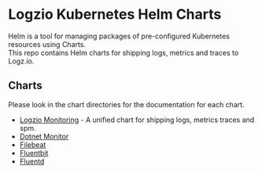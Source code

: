 # Logzio Kubernetes Helm Charts

Helm is a tool for managing packages of pre-configured Kubernetes resources using Charts.   
This repo contains Helm charts for shipping logs, metrics and traces to Logz.io. 

## Charts

Please look in the chart directories for the documentation for each chart.


* [Logzio Monitoring](https://github.com/logzio/logzio-helm/tree/master/charts/logzio-monitoring) - A unified chart for shipping logs, metrics traces and spm.
* [Dotnet Monitor](https://github.com/logzio/logzio-helm/tree/master/charts/dotnet-monitor)
* [Filebeat](https://github.com/logzio/logzio-helm/tree/master/charts/filebeat)
* [Fluentbit](https://github.com/logzio/logzio-helm/tree/master/charts/fluentbit)
* [Fluentd](https://github.com/logzio/logzio-helm/tree/master/charts/fluentd)
